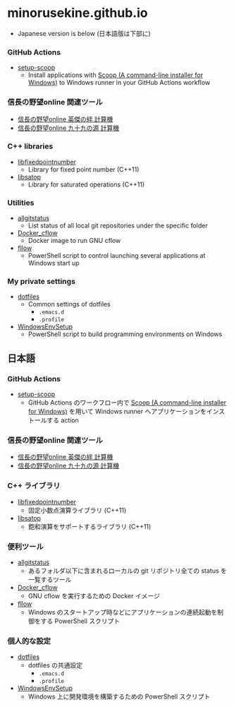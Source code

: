 # minorusekine.github.io

- Japanese version is below (日本語版は下部に)

### GitHub Actions

- [setup-scoop](https://github.com/marketplace/actions/setup-scoop)
   - Install applications with [Scoop (A command-line installer for Windows)](https://scoop.sh/)
     to Windows runner in your GitHub Actions workflow

### 信長の野望online 関連ツール

- [信長の野望online 英傑の絆 計算機](https://minorusekine.github.io/nol_hero_bond/)
- [信長の野望online 九十九の源 計算機](https://minorusekine.github.io/nol_tsukumo/)

### C++ libraries

- [libfixedpointnumber](https://github.com/MinoruSekine/libfixedpointnumber)
   - Library for fixed point number (C++11)
- [libsatop](https://github.com/MinoruSekine/libsatop)
   - Library for saturated operations (C++11)

### Utilities

- [allgitstatus](https://github.com/MinoruSekine/allgitstatus)
   - List status of all local git repositories under the specific folder
- [Docker_cflow](https://hub.docker.com/r/minosjp/cflow)
   - Docker image to run GNU cflow
- [fllow](https://github.com/MinoruSekine/fllow)
   - PowerShell script to control launching several applications at Windows start up

### My private settings

- [dotfiles](https://github.com/MinoruSekine/dotfiles)
   - Common settings of dotfiles
      - `.emacs.d`
      - `.profile`
- [WindowsEnvSetup](https://github.com/MinoruSekine/WindowsEnvSetup)
   - PowerShell script to build programming environments on Windows

## 日本語

### GitHub Actions

- [setup-scoop](https://github.com/marketplace/actions/setup-scoop)
   - GitHub Actions のワークフロー内で [Scoop (A command-line installer for Windows)](https://scoop.sh/) を用いて Windows runner へアプリケーションをインストールする action

### 信長の野望online 関連ツール

- [信長の野望online 英傑の絆 計算機](https://minorusekine.github.io/nol_hero_bond/)
- [信長の野望online 九十九の源 計算機](https://minorusekine.github.io/nol_tsukumo/)

### C++ ライブラリ

- [libfixedpointnumber](https://github.com/MinoruSekine/libfixedpointnumber)
   - 固定小数点演算ライブラリ (C++11)
- [libsatop](https://github.com/MinoruSekine/libsatop)
   - 飽和演算をサポートするライブラリ (C++11)

### 便利ツール

- [allgitstatus](https://github.com/MinoruSekine/allgitstatus)
   - あるフォルダ以下に含まれるローカルの git リポジトリ全ての status を一覧するツール
- [Docker_cflow](https://hub.docker.com/r/minosjp/cflow)
   - GNU cflow を実行するための Docker イメージ
- [fllow](https://github.com/MinoruSekine/fllow)
   - Windows のスタートアップ時などにアプリケーションの連続起動を制御をする PowerShell スクリプト

### 個人的な設定

- [dotfiles](https://github.com/MinoruSekine/dotfiles)
   - dotfiles の共通設定
      - `.emacs.d`
      - `.profile`
- [WindowsEnvSetup](https://github.com/MinoruSekine/WindowsEnvSetup)
   - Windows 上に開発環境を構築するための PowerShell スクリプト

